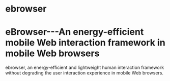 # ebrowser
# eBrowser---An energy-efficient mobile Web interaction framework in mobile Web browsers

ebrowser, an energy-efficient and lightweight human interaction framework without degrading the user interaction experience in mobile Web browsers.
